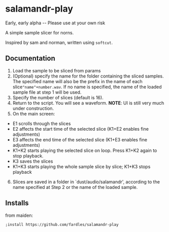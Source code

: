 # salamandr-play

Early, early alpha -- Please use at your own risk

A simple sample slicer for norns.

Inspired by sam and norman, written using `softcut`.

## Documentation

1. Load the sample to be sliced from params
2. (Optional) specify the name for the folder containing the sliced samples. The specified name will also be the prefix in the name of each slice``"name"+number.wav``. If no name is specified, the name of the loaded sample file at step 1 will be used. 
3. Specify the number of slices (default is 16).
4. Return to the script. You will see a waveform. **NOTE**: UI is still very much under construction. 
5. On the main screen:
- E1 scrolls through the slices
- E2 affects the start time of the selected slice (K1+E2 enables fine adjustments)
- E3 affects the end time of the selected slice (K1+E3 enables fine adjustments)
- K1+K2 starts playing the selected slice on loop. Press K1+K2 again to stop playback.
- K3 saves the slices
- K1+K3 starts playing the whole sample slice by slice; K1+K3 stops playback
6. Slices are saved in a folder in `dust/audio/salamandr', according to the name specified at Step 2 or the name of the loaded sample. 

## Installs

from maiden:

`;install https://github.com/fardles/salamandr-play`



